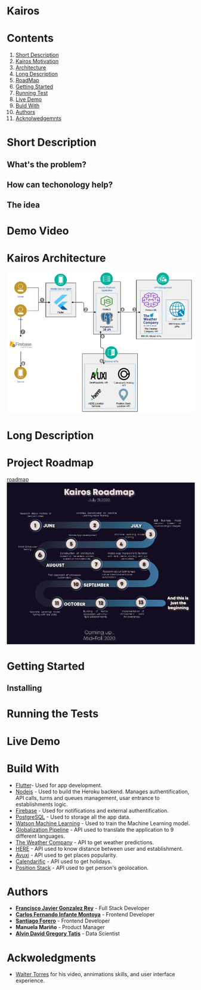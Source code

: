 # Kairos


# Contents
1. [Short Description](#Short_Description)
2. [Kairos Motivation](#video)
3. [Architecture](#Architecture)
4. [Long Description](#Long_Description)
5. [RoadMap](#roadmap)
6. [Getting Started](#Getting_Started)
7. [Running Test](#Running_test)
8. [Live Demo](#Live_Demo)
9. [Buld With](#Technologies)
10. [Authors](#Authors)
11. [Acknolwedgemnts](#ackwoledgments)

<a name="Short_Description"></a>
# Short Description
## What's the problem?
## How can techonology help?
## The idea


<a name="video"></a>
# Demo Video


<a name="Architecture"></a>
# Kairos Architecture
![Architecture](/Images/Architecture_Kairos.png)



<a name="Long_Description"></a>
# Long Description



<a name="roadmap"></a>
# Project Roadmap
[roadmap](road-map.md)
![RoadMap](/Images/RoadMap_Kairos.jpg)


<a name="Getting_Started"></a>
# Getting Started
## Installing

<a name="Running_test"></a>
# Running the Tests

<a name="Live_Demo"></a>
# Live Demo


<a name="Technologies"></a>
# Build With

* [Flutter](https://flutter.dev/)- Used for app development.
* [Nodejs](https://nodejs.org/en/) - Used to build the Heroku backend. Manages authentification, API calls, turns and queues management, usar entrance to establishments logic.
* [Firebase](https://firebase.google.com/) - Used for notifications and external authentification. 
* [PostgreSQL](https://www.ibm.com/cloud/databases-for-postgresql) - Used to storage all the app data. 
* [Watson Machine Learning](https://www.ibm.com/cloud/machine-learning#:~:text=Deploy%20and%20run%20AI%20models,at%20scale%20across%20any%20cloud.) - Used to train the Machine Learning model.
* [Globalization Pipeline](https://www.ibm.com/cloud/globalization-pipeline) - API used to translate the application to 9 different languages.
* [The Weather Company](https://www.ibm.com/weather) - API to get weather predictions. 
* [HERE](https://www.here.com/) - API used to know distance between user and establishment.
* [Avuxi](https://www.avuxi.com/) - API used to get places popularity.
* [Calendarific](https://calendarific.com/) - API used to get holidays.
* [Position Stack](https://positionstack.com/) - API used to get person's geolocation. 
 
<a name="Authors"></a>
# Authors

* [**Francisco Javier Gonzalez Rey**](https://www.linkedin.com/in/franciscogonzalez17/) - Full Stack Developer
* [**Carlos Fernando Infante Montoya**](https://www.linkedin.com/in/carlosinfante98/) - Frontend Developer
* [**Santiago Forero**](https://www.linkedin.com/in/dasafodev/) - Frontend Developer
* **Manuela Mariño** - Product Manager
* [**Alvin David Gregory Tatis**](https://www.linkedin.com/in/alvin-david-gregory-tatis-484052199/) - Data Scientist

<a name="ackwoledgments"></a>
# Ackwoledgments

* [Walter Torres](https://www.linkedin.com/in/walter-torres-90b862180/) for his video, annimations skills, and user interface experience.

